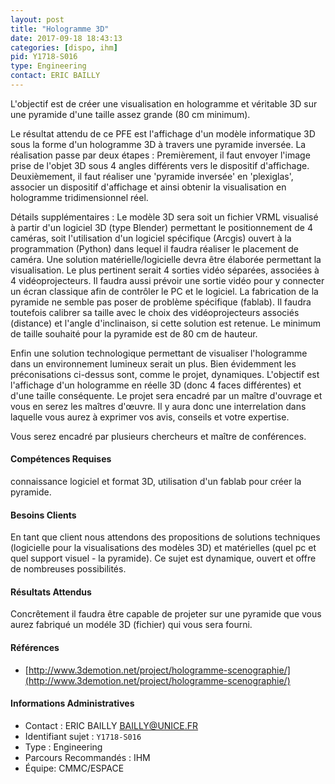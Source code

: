 ```yaml
---
layout: post
title: "Hologramme 3D"
date: 2017-09-18 18:43:13
categories: [dispo, ihm]
pid: Y1718-S016
type: Engineering
contact: ERIC BAILLY
---
```

       
L'objectif est de créer une visualisation en hologramme et véritable 3D sur une pyramide d'une taille assez grande (80 cm minimum).

Le résultat attendu de ce PFE est l'affichage d'un modèle informatique 3D sous la forme d'un hologramme 3D à travers une pyramide inversée.
La réalisation passe par deux étapes :
	Premièrement, il faut envoyer l'image prise de l'objet 3D sous 4 angles différents vers le dispositif d'affichage.
	Deuxièmement, il faut réaliser une 'pyramide inversée' en 'plexiglas', associer un dispositif d'affichage et ainsi obtenir la visualisation en hologramme tridimensionnel réel.

Détails supplémentaires : 
	Le modèle 3D sera soit un fichier VRML visualisé à partir d'un logiciel 3D (type Blender) permettant le positionnement de 4 caméras, soit l'utilisation d'un logiciel spécifique (Arcgis) ouvert à la programmation (Python) dans lequel il faudra réaliser le placement de caméra. 
	Une solution matérielle/logicielle devra être élaborée permettant la visualisation. Le plus pertinent serait 4 sorties vidéo séparées, associées à 4 vidéoprojecteurs.
Il faudra aussi prévoir une sortie vidéo pour y connecter un écran classique afin de contrôler le PC et le logiciel.
	La fabrication de la pyramide ne semble pas poser de problème spécifique (fablab). Il faudra toutefois calibrer sa taille avec le choix des vidéoprojecteurs associés (distance) et l'angle d'inclinaison, si cette solution est retenue. Le minimum de taille souhaité pour la pyramide est de 80 cm de hauteur.

Enfin une solution technologique permettant de visualiser l'hologramme dans un environnement lumineux serait un plus.
Bien évidemment les préconisations ci-dessus sont, comme le projet, dynamiques. L'objectif est l'affichage d'un hologramme en réelle 3D (donc 4 faces différentes) et d'une taille conséquente.
Le projet sera encadré par un maître d'ouvrage et vous en serez les maîtres d'œuvre. Il y aura donc une interrelation dans laquelle vous aurez à exprimer vos avis, conseils et votre expertise.

Vous serez encadré par plusieurs chercheurs et maître de conférences.

#### Compétences Requises
connaissance logiciel et format 3D, utilisation d'un fablab pour créer la pyramide.



     

#### Besoins Clients
En tant que client nous attendons des propositions de solutions techniques (logicielle pour la visualisations des modèles 3D) et matérielles (quel pc et quel support visuel - la pyramide). Ce sujet est dynamique, ouvert et offre de nombreuses possibilités.

#### Résultats Attendus
Concrêtement il faudra être capable de projeter sur une pyramide que vous aurez fabriqué un modéle 3D (fichier) qui vous sera fourni.

#### Références

  * [http://www.3demotion.net/project/hologramme-scenographie/](http://www.3demotion.net/project/hologramme-scenographie/)

#### Informations Administratives
  * Contact : ERIC BAILLY <BAILLY@UNICE.FR>
  * Identifiant sujet : `Y1718-S016`
  * Type : Engineering
  * Parcours Recommandés : IHM
  * Équipe: CMMC/ESPACE

     